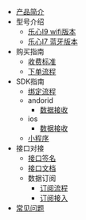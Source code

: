 <div class="markdown-menu">

- [产品简介](/hardware/bloodpressure/intro/)
- 型号介绍
  - [乐心I9 wifi版本](/hardware/bloodpressure/model/lifesense-i9)
  - [乐心I7 蓝牙版本](/hardware/bloodpressure/model/lifesense-i7)
- 购买指南
  - [收费标准](/hardware/bloodpressure/purchase/fees)
  - [下单流程](/hardware/bloodpressure/purchase/buy)
- SDK指南
  - [绑定流程](/hardware/bloodpressure/dev/andorid/bind)
  - andorid
      - [数据接收](/hardware/bloodpressure/dev/andorid/data)
  - ios
      - [数据接收](/hardware/bloodpressure/dev/ios/data)
  - [小程序](/hardware/bloodpressure/dev/miniprogram/npm)
- 接口对接
  - [接口签名](/hardware/bloodpressure/dev/cloud/sign)
  - [接口文档](/hardware/bloodpressure/dev/cloud/api)
  - 数据订阅
     - [订阅流程](/hardware/bloodpressure/dev/cloud/push-intro)
     - [订阅接入](/hardware/bloodpressure/dev/cloud/push)
- [常见问题](/hardware/bloodpressure/faq/)

</div>